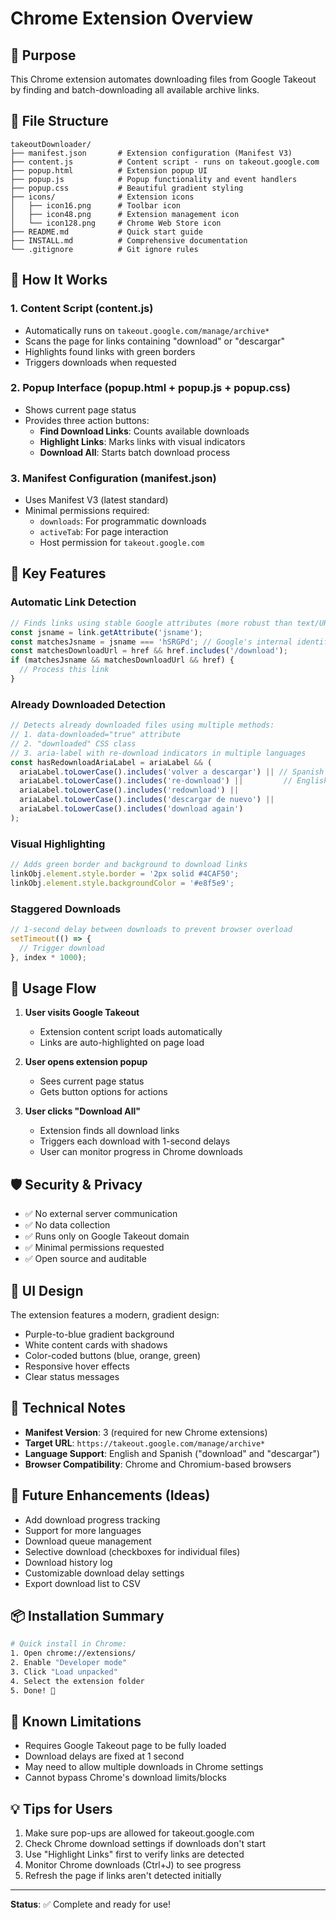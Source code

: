 # Chrome Extension Overview

## 🎯 Purpose
This Chrome extension automates downloading files from Google Takeout by finding and batch-downloading all available archive links.

## 📁 File Structure

```
takeoutDownloader/
├── manifest.json       # Extension configuration (Manifest V3)
├── content.js          # Content script - runs on takeout.google.com
├── popup.html          # Extension popup UI
├── popup.js            # Popup functionality and event handlers
├── popup.css           # Beautiful gradient styling
├── icons/              # Extension icons
│   ├── icon16.png      # Toolbar icon
│   ├── icon48.png      # Extension management icon
│   └── icon128.png     # Chrome Web Store icon
├── README.md           # Quick start guide
├── INSTALL.md          # Comprehensive documentation
└── .gitignore          # Git ignore rules
```

## 🔧 How It Works

### 1. Content Script (content.js)
- Automatically runs on `takeout.google.com/manage/archive*`
- Scans the page for links containing "download" or "descargar"
- Highlights found links with green borders
- Triggers downloads when requested

### 2. Popup Interface (popup.html + popup.js + popup.css)
- Shows current page status
- Provides three action buttons:
  - **Find Download Links**: Counts available downloads
  - **Highlight Links**: Marks links with visual indicators
  - **Download All**: Starts batch download process

### 3. Manifest Configuration (manifest.json)
- Uses Manifest V3 (latest standard)
- Minimal permissions required:
  - `downloads`: For programmatic downloads
  - `activeTab`: For page interaction
  - Host permission for `takeout.google.com`

## 🎨 Key Features

### Automatic Link Detection
```javascript
// Finds links using stable Google attributes (more robust than text/URL matching)
const jsname = link.getAttribute('jsname');
const matchesJsname = jsname === 'hSRGPd'; // Google's internal identifier for download buttons
const matchesDownloadUrl = href && href.includes('/download');
if (matchesJsname && matchesDownloadUrl && href) {
  // Process this link
}
```

### Already Downloaded Detection
```javascript
// Detects already downloaded files using multiple methods:
// 1. data-downloaded="true" attribute
// 2. "downloaded" CSS class
// 3. aria-label with re-download indicators in multiple languages
const hasRedownloadAriaLabel = ariaLabel && (
  ariaLabel.toLowerCase().includes('volver a descargar') || // Spanish
  ariaLabel.toLowerCase().includes('re-download') ||         // English
  ariaLabel.toLowerCase().includes('redownload') ||
  ariaLabel.toLowerCase().includes('descargar de nuevo') ||
  ariaLabel.toLowerCase().includes('download again')
);
```

### Visual Highlighting
```javascript
// Adds green border and background to download links
linkObj.element.style.border = '2px solid #4CAF50';
linkObj.element.style.backgroundColor = '#e8f5e9';
```

### Staggered Downloads
```javascript
// 1-second delay between downloads to prevent browser overload
setTimeout(() => {
  // Trigger download
}, index * 1000);
```

## 🚀 Usage Flow

1. **User visits Google Takeout**
   - Extension content script loads automatically
   - Links are auto-highlighted on page load

2. **User opens extension popup**
   - Sees current page status
   - Gets button options for actions

3. **User clicks "Download All"**
   - Extension finds all download links
   - Triggers each download with 1-second delays
   - User can monitor progress in Chrome downloads

## 🛡️ Security & Privacy

- ✅ No external server communication
- ✅ No data collection
- ✅ Runs only on Google Takeout domain
- ✅ Minimal permissions requested
- ✅ Open source and auditable

## 🎨 UI Design

The extension features a modern, gradient design:
- Purple-to-blue gradient background
- White content cards with shadows
- Color-coded buttons (blue, orange, green)
- Responsive hover effects
- Clear status messages

## 📝 Technical Notes

- **Manifest Version**: 3 (required for new Chrome extensions)
- **Target URL**: `https://takeout.google.com/manage/archive*`
- **Language Support**: English and Spanish ("download" and "descargar")
- **Browser Compatibility**: Chrome and Chromium-based browsers

## 🔄 Future Enhancements (Ideas)

- Add download progress tracking
- Support for more languages
- Download queue management
- Selective download (checkboxes for individual files)
- Download history log
- Customizable download delay settings
- Export download list to CSV

## 📦 Installation Summary

```bash
# Quick install in Chrome:
1. Open chrome://extensions/
2. Enable "Developer mode"
3. Click "Load unpacked"
4. Select the extension folder
5. Done! 🎉
```

## 🐛 Known Limitations

- Requires Google Takeout page to be fully loaded
- Download delays are fixed at 1 second
- May need to allow multiple downloads in Chrome settings
- Cannot bypass Chrome's download limits/blocks

## 💡 Tips for Users

1. Make sure pop-ups are allowed for takeout.google.com
2. Check Chrome download settings if downloads don't start
3. Use "Highlight Links" first to verify links are detected
4. Monitor Chrome downloads (Ctrl+J) to see progress
5. Refresh the page if links aren't detected initially

---

**Status**: ✅ Complete and ready for use!
